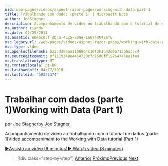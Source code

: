 ```yaml
---
uid: web-pages/videos/aspnet-razor-pages/working-with-data-part-1
title: Trabalhando com dados (parte 1) | Microsoft Docs
author: JoeStagner
description: Acompanhamento de vídeo ao trabalhando com o tutorial de dados (parte 1)
ms.author: riande
ms.date: 02/25/2011
ms.assetid: ebeac83f-2bca-4225-899e-1687480476f6
msc.legacyurl: /web-pages/videos/aspnet-razor-pages/working-with-data-part-1
msc.type: video
ms.openlocfilehash: b357d386ae11869d4c16f2b1d42d0b713bbd57c4
ms.sourcegitcommit: 0f1119340e4464720cfd16d0ff15764746ea1fea
ms.translationtype: MT
ms.contentlocale: pt-BR
ms.lasthandoff: 04/17/2019
ms.locfileid: "59381374"
---
```

# <a name="working-with-data-part-1"></a><span data-ttu-id="424ff-103">Trabalhar com dados (parte 1)</span><span class="sxs-lookup"><span data-stu-id="424ff-103">Working with Data (Part 1)</span></span>

<span data-ttu-id="424ff-104">por [Joe Stagner](https://github.com/JoeStagner)</span><span class="sxs-lookup"><span data-stu-id="424ff-104">by [Joe Stagner](https://github.com/JoeStagner)</span></span>

<span data-ttu-id="424ff-105">Acompanhamento de vídeo ao trabalhando com o tutorial de dados (parte 1)</span><span class="sxs-lookup"><span data-stu-id="424ff-105">Video accompaniment to the Working with Data tutorial (Part 1)</span></span>

[<span data-ttu-id="424ff-106">&#9654;Assista ao vídeo (8 minutos)</span><span class="sxs-lookup"><span data-stu-id="424ff-106">&#9654; Watch video (8 minutes)</span></span>](https://channel9.msdn.com/Blogs/ASP-NET-Site-Videos/working-with-data-part-1)

> [!div class="step-by-step"]
> <span data-ttu-id="424ff-107">[Anterior](working-with-forms-part-2.md)
> [Próximo](working-with-data-part-2.md)</span><span class="sxs-lookup"><span data-stu-id="424ff-107">[Previous](working-with-forms-part-2.md)
[Next](working-with-data-part-2.md)</span></span>
